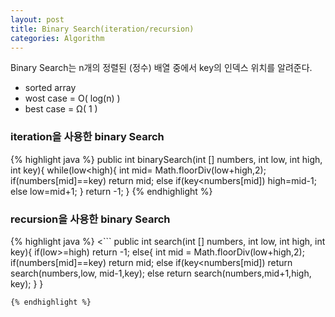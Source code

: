 ```yaml
---
layout: post
title: Binary Search(iteration/recursion)
categories: Algorithm
---
```

Binary Search는 n개의 정렬된 (정수) 배열 중에서 key의 인덱스 위치를 알려준다.
+ sorted array
+ wost case = O( log(n) )
+ best case = Ω( 1 )

### iteration을 사용한 binary Search
{% highlight java %}
public int binarySearch(int [] numbers, int low, int high, int key){
		while(low<high){
			int mid= Math.floorDiv(low+high,2);
			if(numbers[mid]==key)
				return mid;
			else if(key<numbers[mid])
				high=mid-1;
			else
				low=mid+1;
		}
		return -1;
	}
{% endhighlight %}

### recursion을 사용한 binary Search
{% highlight java %}
<```
public int search(int [] numbers, int low, int high, int key){
		if(low>=high) return -1;
		else{
			int mid = Math.floorDiv(low+high,2);
			if(numbers[mid]==key)
				return mid;
			else if(key<numbers[mid])
				return search(numbers,low, mid-1,key);
			else
				return search(numbers,mid+1,high, key);
		}
	}

```
{% endhighlight %}
